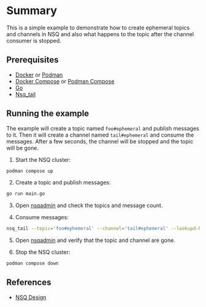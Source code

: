 # Summary
This is a simple example to demonstrate how to create ephemeral topics and channels in NSQ and also what happens to the topic after the channel consumer is stopped.

## Prerequisites

- [Docker](https://www.docker.com/) or [Podman](https://podman.io/)
- [Docker Compose](https://docs.docker.com/compose/) or [Podman Compose]()
- [Go](https://golang.org/)
- [Nsq_tail](https://nsq.io/components/utilities.html#nsq_tail)


## Running the example

The example will create a topic named `foo#ephemeral` and publish messages to it. Then it will create a channel named `tail#ephemeral` and consume the messages. After a few seconds, the channel will be stopped and the topic will be gone.

1. Start the NSQ cluster:

```bash
podman compose up
```

2. Create a topic and publish messages:

```bash
go run main.go
```

3. Open [nsqadmin](http://localhost:4171/) and check the topics and message count.


4. Consume messages:

```bash
nsq_tail --topic='foo#ephemeral' --channel='tail#ephemeral' --lookupd-http-address=localhost:4161
```

5. Open [nsqadmin](http://localhost:4171/) and verify that the topic and channel are gone.

6. Stop the NSQ cluster:

```bash
podman compose down
```

## References

* [NSQ Design](https://nsq.io/overview/design.html)
